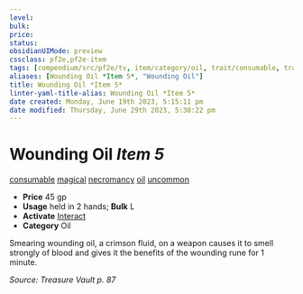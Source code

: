 ```yaml
---
level:
bulk:
price:
status:
obsidianUIMode: preview
cssclass: pf2e,pf2e-item
tags: [compendium/src/pf2e/tv, item/category/oil, trait/consumable, trait/magical, trait/necromancy, trait/oil, trait/uncommon]
aliases: [Wounding Oil *Item 5*, "Wounding Oil"]
title: Wounding Oil *Item 5*
linter-yaml-title-alias: Wounding Oil *Item 5*
date created: Monday, June 19th 2023, 5:15:11 pm
date modified: Thursday, June 29th 2023, 5:30:22 pm
---
```


# Wounding Oil *Item 5*

[consumable](rules/traits/consumable.md) [magical](rules/traits/magical.md) [necromancy](rules/traits/necromancy.md) [oil](rules/traits/oil.md) [uncommon](rules/traits/uncommon.md)  

- **Price** 45 gp
- **Usage** held in 2 hands; **Bulk** L
- **Activate** [Interact](rules/actions/interact.md)
- **Category** Oil

Smearing wounding oil, a crimson fluid, on a weapon causes it to smell strongly of blood and gives it the benefits of the wounding rune for 1 minute.

*Source: Treasure Vault p. 87*
